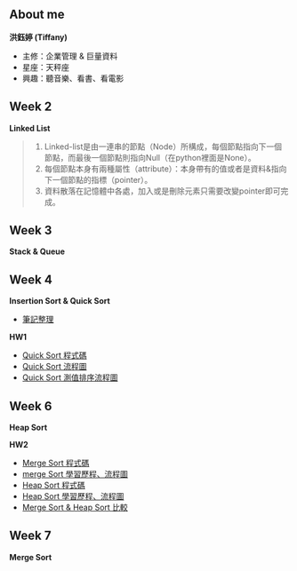 About me
---------
**洪鈺婷 (Tiffany)**
* 主修：企業管理 & 巨量資料
* 星座：天秤座
* 興趣：聽音樂、看書、看電影



Week 2
---------
**Linked List**
> 1.  Linked-list是由一連串的節點（Node）所構成，每個節點指向下一個節點，而最後一個節點則指向Null（在python裡面是None）。
> 2.  每個節點本身有兩種屬性（attribute）：本身帶有的值或者是資料&指向下一個節點的指標（pointer）。
> 3.  資料散落在記憶體中各處，加入或是刪除元素只需要改變pointer即可完成。



Week 3
--------
**Stack & Queue**




Week 4
---------

**Insertion Sort & Quick Sort**
* [筆記整理](https://github.com/tiffany1020/lesson/blob/master/Week4/%E7%AD%86%E8%A8%98.md)

**HW1**
* [Quick Sort 程式碼](https://nbviewer.jupyter.org/github/tiffany1020/lesson/blob/master/Homework/Quick%20%20Sort.ipynb)
* [Quick Sort 流程圖](https://github.com/tiffany1020/lesson/blob/master/Homework/Quick%20Sort%20flowchart.jpg)
* [Quick Sort 測值排序流程圖](https://github.com/tiffany1020/lesson/blob/master/Homework/%E6%B8%AC%E5%80%BC%E6%8E%92%E5%BA%8F%E6%B5%81%E7%A8%8B.jpg)





Week 6
---------
**Heap Sort**

**HW2**
* [Merge Sort 程式碼](https://github.com/tiffany1020/lesson/blob/master/HW2/merge_sort_05153214.py)
* [merge Sort 學習歷程、流程圖](https://github.com/tiffany1020/lesson/blob/master/HW2/Merge%20sort%20%E5%AD%B8%E7%BF%92%E6%AD%B7%E7%A8%8B%E3%80%81%E6%B5%81%E7%A8%8B%E5%9C%96.ipynb)
* [Heap Sort 程式碼](https://github.com/tiffany1020/lesson/blob/master/HW2/heap_sort_05153214.py)
* [Heap Sort 學習歷程、流程圖](https://github.com/tiffany1020/lesson/blob/master/HW2/Heap%20sort%20%E5%AD%B8%E7%BF%92%E6%AD%B7%E7%A8%8B%E3%80%81%E6%B5%81%E7%A8%8B%E5%9C%96.ipynb)
* [Merge Sort & Heap Sort 比較](https://github.com/tiffany1020/lesson/blob/master/HW2/merge%20sort%20%26%20heap%20sort%20%E6%AF%94%E8%BC%83.md)


Week 7 
-------
**Merge Sort**
